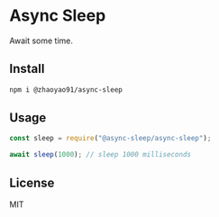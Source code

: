 # Async Sleep

Await some time.

## Install

```bash
npm i @zhaoyao91/async-sleep
```

## Usage

```js
const sleep = require("@async-sleep/async-sleep");

await sleep(1000); // sleep 1000 milliseconds
```

## License

MIT
